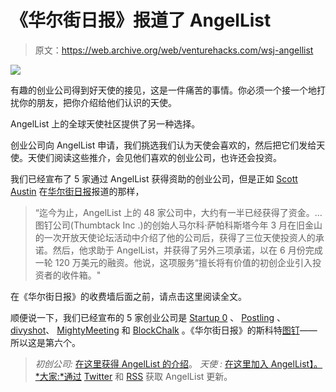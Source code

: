 # 《华尔街日报》报道了 AngelList

> 原文：<https://web.archive.org/web/venturehacks.com/wsj-angellist>

[![](img/3f64f369b04ff95ae159ff84f0cf5266.png)](https://web.archive.org/web/20220928212437/http://online.wsj.com/article/SB10001424052748704198004575310561617944540.html?mod=wsj_share_twitter)

有趣的创业公司得到好天使的接见，这是一件痛苦的事情。你必须一个接一个地打扰你的朋友，把你介绍给他们认识的天使。

AngelList 上的全球天使社区提供了另一种选择。

创业公司向 AngelList 申请，我们挑选我们认为天使会喜欢的，然后把它们发给天使。天使们阅读这些推介，会见他们喜欢的创业公司，也许还会投资。

我们已经宣布了 5 家通过 AngelList 获得资助的创业公司，但是正如 [Scott Austin](https://web.archive.org/web/20220928212437/http://twitter.com/scottmaustin) 在[华尔街日报](https://web.archive.org/web/20220928212437/http://online.wsj.com/article/SB10001424052748704198004575310561617944540.html?mod=wsj_share_twitter)报道的那样，

> “迄今为止，AngelList 上的 48 家公司中，大约有一半已经获得了资金。…图钉公司(Thumbtack Inc .)的创始人马尔科·萨帕科斯塔今年 3 月在旧金山的一次开放天使论坛活动中介绍了他的公司后，获得了三位天使投资人的承诺。然后，他求助于 AngelList，并获得了另外三项承诺，以在 6 月份完成一轮 120 万美元的融资。他说，这项服务“擅长将有价值的初创企业引入投资者的收件箱。"

在《华尔街日报》的收费墙后面之前，请点击这里阅读全文。

顺便说一下，我们已经宣布的 5 家创业公司是 [Startup 0](https://web.archive.org/web/20220928212437/http://venturehacks.com/articles/startuplist-first-funding) 、 [Postling](https://web.archive.org/web/20220928212437/http://venturehacks.com/articles/postling-funded) 、[divyshot](https://web.archive.org/web/20220928212437/http://venturehacks.com/articles/divvyshot-angellist)、 [MightyMeeting](https://web.archive.org/web/20220928212437/http://venturehacks.com/articles/mightymeeting) 和 [BlockChalk](https://web.archive.org/web/20220928212437/http://venturehacks.com/articles/blockchalk) 。《华尔街日报》的斯科特[图钉](https://web.archive.org/web/20220928212437/http://www.thumbtack.com/)——所以这是第六个。

> *初创公司:* [在这里获得 AngelList 的介绍](https://web.archive.org/web/20220928212437/http://venturehacks.com/startuplist)。
> *天使* *:* [在这里加入 AngelList】。
> *大家:*通过](https://web.archive.org/web/20220928212437/http://angel.co/apply) [Twitter](https://web.archive.org/web/20220928212437/http://twitter.com/angellist) 和 [RSS](https://web.archive.org/web/20220928212437/http://feeds.venturehacks.com/angellist) 获取 AngelList 更新。 *[](https://web.archive.org/web/20220928212437/http://feeds.venturehacks.com/angellist)*